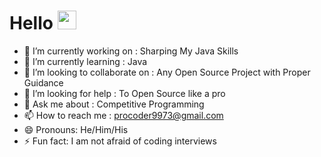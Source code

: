 # Hello <img src = "https://user-images.githubusercontent.com/38443304/121335760-831d0200-c938-11eb-920b-2a270adea5ee.gif" width="30" height="30">

- 🔭 I’m currently working on :   Sharping My Java Skills
- 🌱 I’m currently learning   :   Java
- 👯 I’m looking to collaborate on : Any Open Source Project with Proper Guidance
- 🤔 I’m looking for help : To Open Source like a pro
- 💬 Ask me about    : Competitive Programming
- 📫 How to reach me : procoder9973@gmail.com
- 😄 Pronouns: He/Him/His
- ⚡ Fun fact: I am not afraid of coding interviews
<!--
**r-tron18/r-tron18** is a ✨ _special_ ✨ repository because its `README.md` (this file) appears on your GitHub profile.

Here are some ideas to get you started:

- 🔭 I’m currently working on ...
- 🌱 I’m currently learning ...
- 👯 I’m looking to collaborate on ...
- 🤔 I’m looking for help with ...
- 💬 Ask me about ...
- 📫 How to reach me: ...
- 😄 Pronouns: ...
- ⚡ Fun fact: ...
-->
